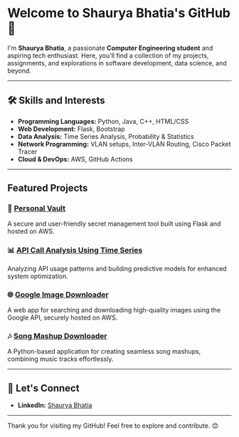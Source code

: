 
#  Welcome to Shaurya Bhatia's GitHub 🌟  

 I'm **Shaurya Bhatia**, a passionate **Computer Engineering student** and aspiring tech enthusiast. Here, you'll find a collection of my projects, assignments, and explorations in software development, data science, and beyond.  

---

## 🛠️ Skills and Interests  

- **Programming Languages:** Python, Java, C++, HTML/CSS  
- **Web Development:** Flask, Bootstrap  
- **Data Analysis:** Time Series Analysis, Probability & Statistics  
- **Network Programming:** VLAN setups, Inter-VLAN Routing, Cisco Packet Tracer  
- **Cloud & DevOps:** AWS, GitHub Actions  

---

##  Featured Projects  

### 🔐 [Personal Vault](https://github.com/shaurya-bhatia-sb/Personal_vault)  
A secure and user-friendly secret management tool built using Flask and hosted on AWS.  

### 📊 [API Call Analysis Using Time Series](https://github.com/shaurya-bhatia-sb/API-Call-Analysis-Using-Time-Series)
Analyzing API usage patterns and building predictive models for enhanced system optimization.  

### 🌐 [Google Image Downloader](https://github.com/shaurya-bhatia-sb/google-image-downloader)  
A web app for searching and downloading high-quality images using the Google API, securely hosted on AWS.  

### 🎶 [Song Mashup Downloader](https://github.com/shaurya-bhatia-sb/Song-Mashup-Downloader)  
A Python-based application for creating seamless song mashups, combining music tracks effortlessly.  

---

## 🤝 Let's Connect  

- **LinkedIn:** [Shaurya Bhatia](https://linkedin.com/in/your-profile)  
                                          

---

Thank you for visiting my GitHub! Feel free to explore and contribute. 😊
